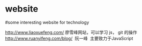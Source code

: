 # website
#some interesting website for technology


http://www.liaoxuefeng.com/     廖雪峰网站，可以学习 js， git 的操作
http://www.ruanyifeng.com/blog/  阮一峰  主要致力于JavaScript
